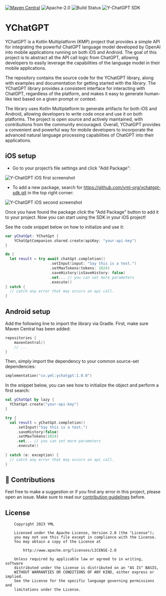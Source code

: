 [![Maven Central](https://maven-badges.herokuapp.com/maven-central/co.yml/ychatgpt/badge.svg)](https://maven-badges.herokuapp.com/maven-central/co.yml/ychatgpt/)
![Apache-2.0](https://img.shields.io/badge/license-Apache-blue)
![Build Status](https://github.com/yml-org/ychatgpt-sdk/actions/workflows/test.yml/badge.svg?branch=main)
![Y-ChatGPT SDK](https://github.com/yml-org/ychatgpt-sdk/raw/main/art/logo.png)

# YChatGPT

YChatGPT is a Kotlin Multiplatform (KMP) project that provides a simple API for integrating the powerful ChatGPT language model developed by OpenAI into mobile applications running on both iOS and Android. The goal of this project is to abstract all the API call logic from ChatGPT, allowing developers to easily leverage the capabilities of the language model in their mobile applications.

The repository contains the source code for the YChatGPT library, along with examples and documentation for getting started with the library. The YChatGPT library provides a consistent interface for interacting with ChatGPT, regardless of the platform, and makes it easy to generate human-like text based on a given prompt or context.

The library uses Kotlin Multiplatform to generate artifacts for both iOS and Android, allowing developers to write code once and use it on both platforms. The project is open source and actively maintained, with contributions from the community encouraged. Overall, YChatGPT provides a convenient and powerful way for mobile developers to incorporate the advanced natural language processing capabilities of ChatGPT into their applications.


## iOS setup

- Go to your project’s file settings and click "Add Package":

![Y-ChatGPT iOS first screenshot](https://github.com/yml-org/ychatgpt-sdk/raw/main/art/ios-1.png)

- To add a new package, search for https://github.com/yml-org/ychatgpt-sdk.git in the top right corner:

![Y-ChatGPT iOS second screenshot](https://github.com/yml-org/ychatgpt-sdk/raw/main/art/ios-2.png)

Once you have found the package click the "Add Package" button to add it to your project. Now you can start using the SDK in your iOS project!

See the code snippet below on how to initialize and use it:

```swift
var yChatGpt: YChatGpt {
    YChatGptCompanion.shared.create(apiKey: "your-api-key") 
}

do {
  let result = try await chatGpt.completion()
                    .setInput(input: "Say this is a test.")
                    .setMaxTokens(tokens: 1024)
                    .saveHistory(isSaveHistory: false)
                    .set... // you can set more parameters
                    .execute()
} catch {
  // catch any error that may occurs on api call.  
}
```

## Android setup

Add the following line to import the library via Gradle. First, make sure Maven Central has been added:


```kotlin
repositories {
    mavenCentral()
    // ...
}
```

Then, simply import the dependency to your common source-set dependencies:

```kotlin
implementation("co.yml:ychatgpt:1.0.0")
```

In the snippet below, you can see how to initialize the object and perform a first search:


```kotlin
val yChatGpt by lazy {
  YChatGpt.create("your-api-key")
}

try {
  val result = yChatGpt.completion()
     .setInput("Say this is a test.")
     .saveHistory(false)
     .setMaxTokens(1024)
     .set... // you can set more parameters
     .execute()
  
} catch (e: exception) {
  // catch any error that may occurs on api call.  
}
```

## 🤝 Contributions

Feel free to make a suggestion or if you find any error in this project, please open an issue. Make sure to read our [contribution guidelines](https://github.com/yml-org/ychatgpt-sdk/blob/main/CONTRIBUTING.md) before.

## License

```
    Copyright 2023 YML

    Licensed under the Apache License, Version 2.0 (the "License");
    you may not use this file except in compliance with the License.
    You may obtain a copy of the License at

        http://www.apache.org/licenses/LICENSE-2.0

    Unless required by applicable law or agreed to in writing, software
    distributed under the License is distributed on an "AS IS" BASIS,
    WITHOUT WARRANTIES OR CONDITIONS OF ANY KIND, either express or implied.
    See the License for the specific language governing permissions and
    limitations under the License.
```
